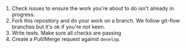 1. Check issues to ensure the work you're about to do isn't already in progress.
1. Fork this repository and do your work on a branch. We follow git-flow branches but it's ok if you're not keen.
1. Write tests. Make sure all checks are passing
1. Create a Pull/Merge request against `develop`.
